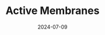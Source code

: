 ---  
layout: startup_page  
title: "Active Membranes"  
id: "activemembrane.com"  
permalink: "/activemembranesactivemembrane.com07092024/"  
website: "https://activemembrane.com/"  
funding_round: "Seed"  
funding_amount: ""  
investors: "Natural Ventures, Echo River Capital, Pacifica Water Solutions"  
about: "Active Membranes develops electrically-conducting membranes for desalination, offering a revolutionary approach to reverse osmosis. Their patented technology reduces scaling and fouling, resulting in lower costs and a smaller environmental footprint. This allows for efficient scaling and higher recovery rates."  
markets: "Water Technology, Desalination, Nanotechnology"  
hq: "Moorpark, California, United States"  
founded_year: "2022"  
linkedin: "https://www.linkedin.com/company/active-membranes-inc"  
twitter: ""  
instagram: ""  
facebook: ""  
crunchbase: "https://www.crunchbase.com/organization/active-membranes"  
pitchbook: "https://pitchbook.com/profiles/company/535028-59"  

date_display: "09-Jul-2024"  
date: "2024-07-09"

# SEO Optimization  
meta_title: "Active Membranes - Seed"  
meta_description: "Active Membranes, Active Membranes develops electrically-conducting membranes for desalination, offering a revolutionary approach to reverse osmosis. Their patented tec..."  
meta_keywords: "Active Membranes, Water Technology, Desalination, Nanotechnology, Seed funding"  
canonical_url: "https://startup.projectstartups.com/activemembranesactivemembrane.com07092024/"  
---